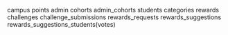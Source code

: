 campus
points
admin
cohorts
admin_cohorts
students
categories
rewards
challenges
challenge_submissions
rewards_requests
rewards_suggestions
rewards_suggestions_students(votes)
